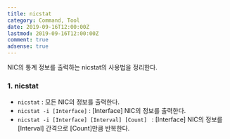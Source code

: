 ```yaml
---
title: nicstat
category: Command, Tool
date: 2019-09-16T12:00:00Z
lastmod: 2019-09-16T12:00:00Z
comment: true
adsense: true
---
```


NIC의 통계 정보를 출력하는 nicstat의 사용법을 정리한다.

### 1. nicstat

* `nicstat` : 모든 NIC의 정보를 출력한다.
* `nicstat -i [Interface]` : [Interface] NIC의 정보를 출력한다.
* `nicstat -i [Interface] [Interval] [Count] ` : [Interface] NIC의 정보를 [Interval] 간격으로 [Count]만큼 반복한다.
